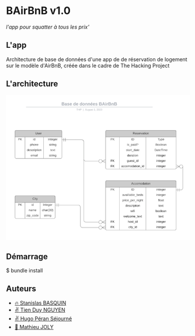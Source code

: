 # BAirBnB v1.0
_l'app pour squatter à tous les prix'_

## L'app

Architecture de base de données d'une app de de réservation de logement sur le modèle d'AirBnB, créée dans le cadre de The Hacking Project

## L'architecture

![](bairbnb.png?raw=true)

## Démarrage

$ bundle install

## Auteurs

- [:fire: Stanislas BASQUIN](https://github.com/StanislasBASQUIN)
- [:v: Tien Duy NGUYEN](https://github.com/tienduy-nguyen)
- [:v: Hugo Péran Séjourné](https://github.com/HugoPeranSejourne)
- [:seedling: Mathieu JOLY](https://github.com/mathieu-superpose)
